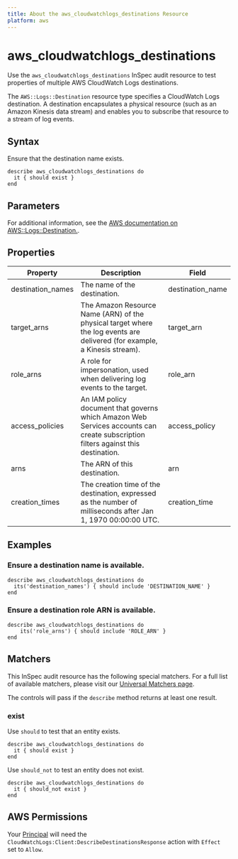 ```yaml
---
title: About the aws_cloudwatchlogs_destinations Resource
platform: aws
---
```


# aws_cloudwatchlogs_destinations

Use the `aws_cloudwatchlogs_destinations` InSpec audit resource to test properties of multiple AWS CloudWatch Logs destinations.

The `AWS::Logs::Destination` resource type specifies a CloudWatch Logs destination. A destination encapsulates a physical resource (such as an Amazon Kinesis data stream) and enables you to subscribe that resource to a stream of log events.

## Syntax

Ensure that the destination name exists.

    describe aws_cloudwatchlogs_destinations do
      it { should exist }
    end

## Parameters

For additional information, see the [AWS documentation on AWS::Logs::Destination.](https://docs.aws.amazon.com/AWSCloudFormation/latest/UserGuide/aws-resource-logs-destination.html).

## Properties

| Property | Description | Field |
| --- | --- | --- |
| destination_names | The name of the destination. | destination_name |
| target_arns | The Amazon Resource Name (ARN) of the physical target where the log events are delivered (for example, a Kinesis stream). | target_arn |
| role_arns | A role for impersonation, used when delivering log events to the target. | role_arn |
| access_policies | An IAM policy document that governs which Amazon Web Services accounts can create subscription filters against this destination. | access_policy |
| arns | The ARN of this destination. | arn |
| creation_times | The creation time of the destination, expressed as the number of milliseconds after Jan 1, 1970 00:00:00 UTC. | creation_time |

## Examples

### Ensure a destination name is available.

    describe aws_cloudwatchlogs_destinations do
      its('destination_names') { should include 'DESTINATION_NAME' }
    end

### Ensure a destination role ARN is available.

    describe aws_cloudwatchlogs_destinations do
        its('role_arns') { should include 'ROLE_ARN' }
    end

## Matchers

This InSpec audit resource has the following special matchers. For a full list of available matchers, please visit our [Universal Matchers page](https://www.inspec.io/docs/reference/matchers/).

The controls will pass if the `describe` method returns at least one result.

### exist

Use `should` to test that an entity exists.

    describe aws_cloudwatchlogs_destinations do
      it { should exist }
    end

Use `should_not` to test an entity does not exist.

    describe aws_cloudwatchlogs_destinations do
      it { should_not exist }
    end

## AWS Permissions

Your [Principal](https://docs.aws.amazon.com/IAM/latest/UserGuide/intro-structure.html#intro-structure-principal) will need the `CloudWatchLogs:Client:DescribeDestinationsResponse` action with `Effect` set to `Allow`.
